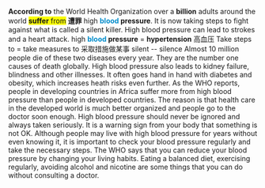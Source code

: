 **According to** the World Health Organization over a **billion** adults around the world <span style="background:#f9fd04">**suffer** from</span> **遭罪** high **<font color=#008ccb>blood</font> pressure**. It is now taking steps to fight against what is called a silent killer. High blood pressure can lead to strokes and a heart attack.
high **<font color=#008ccb>blood</font> pressure** = **hypertension** 高血压
Take steps to = take measures to 采取措施做某事
silent -- silence 
Almost 10 million people die of these two diseases every year. They are the number one causes of death globally. High blood pressure also leads to kidney failure, blindness and other illnesses. It often goes hand in hand with diabetes and obesity, which increases heath risks even further.
As the WHO reports, people in developing countries in Africa suffer more from high blood pressure than people in developed countries. The reason is that health care in the developed world is much better organized and people go to the doctor soon enough.
High blood pressure should never be ignored and always taken seriously. It is a warning sign from your body that something is not OK. Although people may live with high blood pressure for years without even knowing it, it is important to check your blood pressure regularly and take the necessary steps.
The WHO says that you can reduce your blood pressure by changing your living habits. Eating a balanced diet, exercising regularly, avoiding alcohol and nicotine are some things that you can do without consulting a doctor.